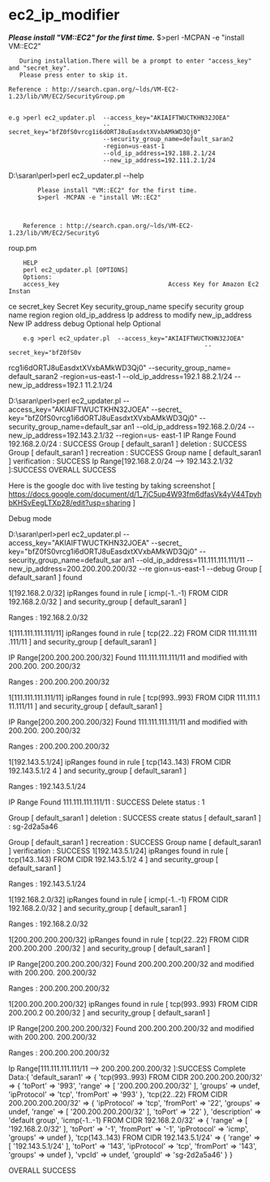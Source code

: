 ec2_ip_modifier
===============


  ***Please install "VM::EC2" for the first time.***
	   $>perl -MCPAN -e "install VM::EC2"
	   
	   During installation.There will be a prompt to enter "access_key" and "secret_key".
	   Please press enter to skip it.

	Reference : http://search.cpan.org/~lds/VM-EC2-1.23/lib/VM/EC2/SecurityGroup.pm

	
	e.g >perl ec2_updater.pl  --access_key="AKIAIFTWUCTKHN32JOEA" 
							  --secret_key="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" 
							  --security_group_name=default_saran2
							  -region=us-east-1
							  --old_ip_address=192.188.2.1/24
							  --new_ip_address=192.111.2.1/24 


D:\saran\perl>perl ec2_updater.pl --help

        	Please install "VM::EC2" for the first time.
	        $>perl -MCPAN -e "install VM::EC2"



        Reference : http://search.cpan.org/~lds/VM-EC2-1.23/lib/VM/EC2/SecurityG
roup.pm

        HELP
        perl ec2_updater.pl [OPTIONS]
        Options:
        access_key                              Access Key for Amazon Ec2 Instan
ce
        secret_key                              Secret Key
        security_group_name             specify security group name
        region                                  region
        old_ip_address                  Ip address to modify
        new_ip_address                  New IP address
        debug                                   Optional
        help                                    Optional

        e.g >perl ec2_updater.pl  --access_key="AKIAIFTWUCTKHN32JOEA"
                                                          --secret_key="bfZ0fS0v
rcg1i6dORTJ8uEasdxtXVxbAMkWD3Qj0"
                                                          --security_group_name=
default_saran2
                                                          -region=us-east-1
                                                          --old_ip_address=192.1
88.2.1/24
                                                          --new_ip_address=192.1
11.2.1/24



D:\saran\perl>perl ec2_updater.pl  --access_key="AKIAIFTWUCTKHN32JOEA" --secret_
key="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" --security_group_name=default_sar
an1 --old_ip_address=192.168.2.0/24 --new_ip_address=192.143.2.1/32 --region=us-
east-1
IP Range Found 192.168.2.0/24 : SUCCESS
Group [ default_saran1 ] deletion : SUCCESS
Group [ default_saran1 ] recreation : SUCCESS
Group name [ default_saran1 ] verification : SUCCESS
Ip Range[192.168.2.0/24 --> 192.143.2.1/32 ]:SUCCESS
OVERALL SUCCESS


Here is the google doc with live testing by taking screenshot 
[ https://docs.google.com/document/d/1_7jC5up4W93fm6dfasVk4yV44TpyhbKHSvEegLTXp28/edit?usp=sharing ]

Debug mode

D:\saran\perl>perl ec2_updater.pl  --access_key="AKIAIFTWUCTKHN32JOEA" --secret_
key="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" --security_group_name=default_sar
an1 --old_ip_address=111.111.111.111/11 --new_ip_address=200.200.200.200/32 --re
gion=us-east-1 --debug
Group [ default_saran1 ] found

1[192.168.2.0/32] ipRanges found in rule [ icmp(-1..-1) FROM CIDR 192.168.2.0/32
 ] and security_group [ default_saran1 ]

Ranges : 192.168.2.0/32

1[111.111.111.111/11] ipRanges found in rule [ tcp(22..22) FROM CIDR 111.111.111
.111/11 ] and security_group [ default_saran1 ]

IP Range[200.200.200.200/32] Found 111.111.111.111/11 and modified with 200.200.
200.200/32

Ranges : 200.200.200.200/32

1[111.111.111.111/11] ipRanges found in rule [ tcp(993..993) FROM CIDR 111.111.1
11.111/11 ] and security_group [ default_saran1 ]

IP Range[200.200.200.200/32] Found 111.111.111.111/11 and modified with 200.200.
200.200/32

Ranges : 200.200.200.200/32

1[192.143.5.1/24] ipRanges found in rule [ tcp(143..143) FROM CIDR 192.143.5.1/2
4 ] and security_group [ default_saran1 ]

Ranges : 192.143.5.1/24

IP Range Found 111.111.111.111/11 : SUCCESS
Delete status : 1

Group [ default_saran1 ] deletion : SUCCESS
create status [ default_saran1 ] : sg-2d2a5a46

Group [ default_saran1 ] recreation : SUCCESS
Group name [ default_saran1 ] verification : SUCCESS
1[192.143.5.1/24] ipRanges found in rule [ tcp(143..143) FROM CIDR 192.143.5.1/2
4 ] and security_group [ default_saran1 ]

Ranges : 192.143.5.1/24

1[192.168.2.0/32] ipRanges found in rule [ icmp(-1..-1) FROM CIDR 192.168.2.0/32
 ] and security_group [ default_saran1 ]

Ranges : 192.168.2.0/32

1[200.200.200.200/32] ipRanges found in rule [ tcp(22..22) FROM CIDR 200.200.200
.200/32 ] and security_group [ default_saran1 ]

IP Range[200.200.200.200/32] Found 200.200.200.200/32 and modified with 200.200.
200.200/32

Ranges : 200.200.200.200/32

1[200.200.200.200/32] ipRanges found in rule [ tcp(993..993) FROM CIDR 200.200.2
00.200/32 ] and security_group [ default_saran1 ]

IP Range[200.200.200.200/32] Found 200.200.200.200/32 and modified with 200.200.
200.200/32

Ranges : 200.200.200.200/32

Ip Range[111.111.111.111/11 --> 200.200.200.200/32 ]:SUCCESS
Complete Data:{
  'default_saran1' => {
    'tcp(993..993) FROM CIDR 200.200.200.200/32' => {
      'toPort' => '993',
      'range' => [
        '200.200.200.200/32'
      ],
      'groups' => undef,
      'ipProtocol' => 'tcp',
      'fromPort' => '993'
    },
    'tcp(22..22) FROM CIDR 200.200.200.200/32' => {
      'ipProtocol' => 'tcp',
      'fromPort' => '22',
      'groups' => undef,
      'range' => [
        '200.200.200.200/32'
      ],
      'toPort' => '22'
    },
    'description' => 'default group',
    'icmp(-1..-1) FROM CIDR 192.168.2.0/32' => {
      'range' => [
        '192.168.2.0/32'
      ],
      'toPort' => '-1',
      'fromPort' => '-1',
      'ipProtocol' => 'icmp',
      'groups' => undef
    },
    'tcp(143..143) FROM CIDR 192.143.5.1/24' => {
      'range' => [
        '192.143.5.1/24'
      ],
      'toPort' => '143',
      'ipProtocol' => 'tcp',
      'fromPort' => '143',
      'groups' => undef
    },
    'vpcId' => undef,
    'groupId' => 'sg-2d2a5a46'
  }
}

OVERALL SUCCESS


